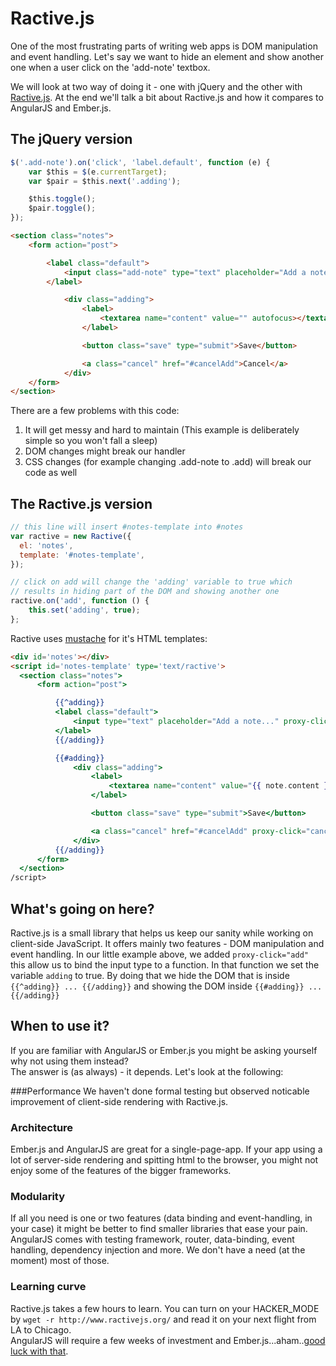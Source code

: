 # Ractive.js

One of the most frustrating parts of writing web apps is DOM manipulation and event handling.
Let's say we want to hide an element and show another one when a user click on the 'add-note' textbox.

We will look at two way of doing it - one with jQuery and the other with [Ractive.js](http://www.ractivejs.org).
At the end we'll talk a bit about Ractive.js and how it compares to AngularJS and Ember.js.


## The jQuery version

```js
$('.add-note').on('click', 'label.default', function (e) {
    var $this = $(e.currentTarget);
    var $pair = $this.next('.adding');

    $this.toggle();
    $pair.toggle();
});
```

```html
<section class="notes">
    <form action="post">

        <label class="default">
            <input class="add-note" type="text" placeholder="Add a note...">
        </label>

            <div class="adding">
                <label>
                    <textarea name="content" value="" autofocus></textarea>
                </label>

                <button class="save" type="submit">Save</button>

                <a class="cancel" href="#cancelAdd">Cancel</a>
            </div>
    </form>
</section>
```
There are a few problems with this code:

1. It will get messy and hard to maintain (This example is deliberately simple so you won't fall a sleep)
1. DOM changes might break our handler
1. CSS changes (for example changing .add-note to .add) will break our code as well

## The Ractive.js version

```js
// this line will insert #notes-template into #notes
var ractive = new Ractive({
  el: 'notes',
  template: '#notes-template',
});

// click on add will change the 'adding' variable to true which
// results in hiding part of the DOM and showing another one
ractive.on('add', function () {
    this.set('adding', true);
};

```

Ractive uses [mustache](http://mustache.github.io/) for it's HTML templates:
```html
<div id='notes'></div>
<script id='notes-template' type='text/ractive'>
  <section class="notes">
      <form action="post">

          {{^adding}}
          <label class="default">
              <input type="text" placeholder="Add a note..." proxy-click="add">
          </label>
          {{/adding}}

          {{#adding}}
              <div class="adding">
                  <label>
                      <textarea name="content" value="{{ note.content }}" autofocus></textarea>
                  </label>

                  <button class="save" type="submit">Save</button>

                  <a class="cancel" href="#cancelAdd" proxy-click="cancelAdd">Cancel</a>
              </div>
          {{/adding}}
      </form>
  </section>
/script>
```
## What's going on here?

Ractive.js is a small library that helps us keep our sanity while working on client-side JavaScript. It offers mainly two features - DOM manipulation and event handling. In our little example above, we added `proxy-click="add"` this allow us to bind the input type to a function. In that function we set the variable `adding` to true. By doing that we hide the DOM that is inside `{{^adding}} ... {{/adding}}` and showing the DOM inside `{{#adding}} ... {{/adding}}`

## When to use it?

If you are familiar with AngularJS or Ember.js you might be asking yourself why not using them instead?  
The answer is (as always) - it depends. Let's look at the following:

###Performance
We haven't done formal testing but observed noticable improvement of client-side rendering with Ractive.js.

### Architecture
Ember.js and AngularJS are great for a single-page-app. If your app using a lot of server-side rendering and spitting html to the browser, you might not enjoy some of the features of the bigger frameworks.

### Modularity
If all you need is one or two features (data binding and event-handling, in your case) it might be better to find smaller libraries that ease your pain. AngularJS comes with testing framework, router, data-binding, event handling, dependency injection and more. We don't have a need (at the moment) most of those.

### Learning curve
Ractive.js takes a few hours to learn. You can turn on your HACKER_MODE by `wget -r http://www.ractivejs.org/` and read it on your next flight from LA to Chicago.  
AngularJS will require a few weeks of investment and Ember.js...aham..[good luck with that](http://emberjs.com/blog/2013/03/21/making-ember-easier.html).
